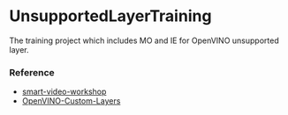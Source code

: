 # UnsupportedLayerTraining
The training project which includes MO and IE for OpenVINO unsupported layer.

### Reference
* [smart-video-workshop](https://github.com/intel-iot-devkit/smart-video-workshop)
* [OpenVINO-Custom-Layers](https://github.com/david-drew/OpenVINO-Custom-Layers)
